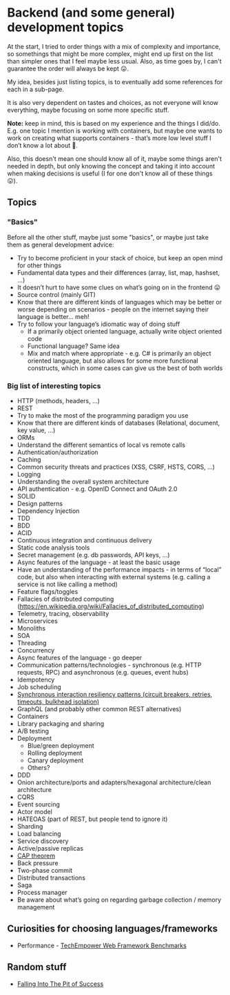 # Backend (and some general) development topics

At the start, I tried to order things with a mix of complexity and importance, so somethings that might be more complex, might end up first on the list than simpler ones that I feel maybe less usual. Also, as time goes by, I can't guarantee the order will always be kept 😛.

My idea, besides just listing topics, is to eventually add some references for each in a sub-page.

It is also very dependent on tastes and choices, as not everyone will know everything, maybe focusing on some more specific stuff.

**Note:** keep in mind, this is based on my experience and the things I did/do. E.g. one topic I mention is working with containers, but maybe one wants to work on creating what supports containers - that’s more low level stuff I don’t know a lot about 🙂.

Also, this doesn't mean one should know all of it, maybe some things aren't needed in depth, but only knowing the concept and taking it into account when making decisions is useful (I for one don't know all of these things 😛).

## Topics

### "Basics"

Before all the other stuff, maybe just some "basics", or maybe just take them as general development advice:

- Try to become proficient in your stack of choice, but keep an open mind for other things
- Fundamental data types and their differences (array, list, map, hashset, …)
- It doesn’t hurt to have some clues on what’s going on in the frontend 😛
- Source control (mainly GIT)
- Know that there are different kinds of languages which may be better or worse depending on scenarios - people on the internet saying their language is better… meh!
- Try to follow your language’s idiomatic way of doing stuff
  - If a primarily object oriented language, actually write object oriented code
  - Functional language? Same idea
  - Mix and match where appropriate - e.g. C# is primarily an object oriented language, but also allows for some more functional constructs, which in some cases can give us the best of both worlds

### Big list of interesting topics

- HTTP (methods, headers, …)
- REST
- Try to make the most of the programming paradigm you use
- Know that there are different kinds of databases (Relational, document, key value, ...)
- ORMs
- Understand the different semantics of local vs remote calls
- Authentication/authorization
- Caching
- Common security threats and practices (XSS, CSRF, HSTS, CORS, ...)
- Logging
- Understanding the overall system architecture
- API authentication - e.g. OpenID Connect and OAuth 2.0
- SOLID
- Design patterns
- Dependency Injection
- TDD
- BDD
- ACID
- Continuous integration and continuous delivery
- Static code analysis tools
- Secret management (e.g. db passwords, API keys, ...)
- Async features of the language - at least the basic usage
- Have an understanding of the performance impacts - in terms of “local” code, but also when interacting with external systems (e.g. calling a service is not like calling a method)
- Feature flags/toggles
- Fallacies of distributed computing (https://en.wikipedia.org/wiki/Fallacies_of_distributed_computing)
- Telemetry, tracing, observability
- Microservices
- Monoliths
- SOA
- Threading
- Concurrency
- Async features of the language - go deeper
- Communication patterns/technologies - synchronous (e.g. HTTP requests, RPC) and asynchronous (e.g. queues, event hubs)
- Idempotency
- Job scheduling
- [Synchronous interaction resiliency patterns (circuit breakers, retries, timeouts, bulkhead isolation)](/topic-resources/synchronous-interaction-resiliency-patterns.md)
- GraphQL (and probably other common REST alternatives)
- Containers
- Library packaging and sharing
- A/B testing
- Deployment
  - Blue/green deployment
  - Rolling deployment
  - Canary deployment
  - Others?
- DDD
- Onion architecture/ports and adapters/hexagonal architecture/clean architecture
- CQRS
- Event sourcing
- Actor model
- HATEOAS (part of REST, but people tend to ignore it)
- Sharding
- Load balancing
- Service discovery
- Active/passive replicas
- [CAP theorem](/topic-resources/cap-theorem.md)
- Back pressure
- Two-phase commit
- Distributed transactions
- Saga
- Process manager
- Be aware about what’s going on regarding garbage collection / memory management

## Curiosities for choosing languages/frameworks

- Performance - [TechEmpower Web Framework Benchmarks](https://www.techempower.com/benchmarks/)

## Random stuff

- [Falling Into The Pit of Success](https://blog.codinghorror.com/falling-into-the-pit-of-success/)
